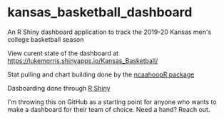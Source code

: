 # kansas_basketball_dashboard
An R Shiny dashboard application to track the 2019-20 Kansas men's college basketball season

View curent state of the dashboard at https://lukemorris.shinyapps.io/Kansas_Basketball/

Stat pulling and chart building done by the [ncaahoopR package](https://github.com/lbenz730/ncaahoopR)

Dasboarding done through [R Shiny](https://shiny.rstudio.com/)

I'm throwing this on GitHub as a starting point for anyone who wants to make a dashboard for their team of choice. Need a hand? Reach out.
